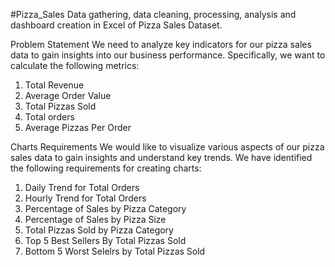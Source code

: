 #Pizza_Sales
Data gathering, data cleaning, processing, analysis and dashboard creation in Excel of Pizza Sales Dataset.

Problem Statement
We need to analyze key indicators for our pizza sales data to gain insights into our business performance. Specifically, we want to calculate the following metrics:

1. Total Revenue
2. Average Order Value
3. Total Pizzas Sold
4. Total orders
5. Average Pizzas Per Order

Charts Requirements
We would like to visualize various aspects of our pizza sales data to gain insights and understand key trends. We have identified the following requirements for creating charts:

1. Daily Trend for Total Orders
2. Hourly Trend for Total Orders
3. Percentage of Sales by Pizza Category
4. Percentage of Sales by Pizza Size
5. Total Pizzas Sold by Pizza Category
6. Top 5 Best Sellers By Total Pizzas Sold
7. Bottom 5 Worst Selelrs by Total Pizzas Sold
